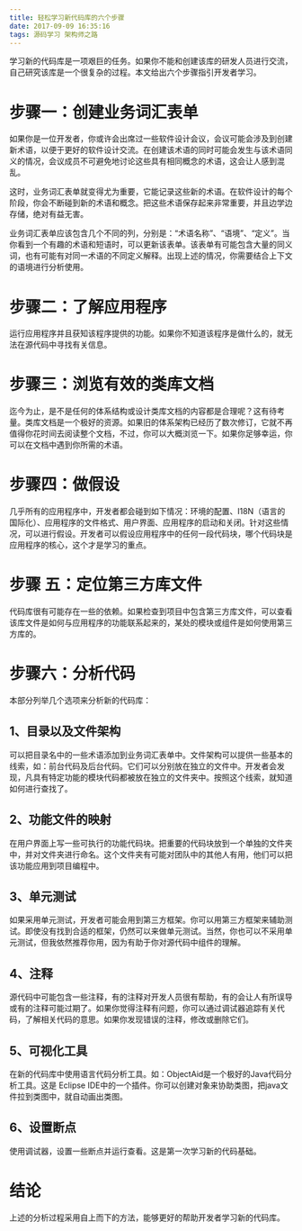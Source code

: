 ```yaml
---
title: 轻松学习新代码库的六个步骤
date: 2017-09-09 16:35:16
tags: 源码学习 架构师之路
---
```

学习新的代码库是一项艰巨的任务。如果你不能和创建该库的研发人员进行交流，自己研究该库是一个很复杂的过程。本文给出六个步骤指引开发者学习。

<!--more-->

#  步骤一：创建业务词汇表单

如果你是一位开发者，你或许会出席过一些软件设计会议，会议可能会涉及到创建新术语，以便于更好的软件设计交流。在创建该术语的同时可能会发生与该术语同义的情况，会议成员不可避免地讨论这些具有相同概念的术语，这会让人感到混乱。

这时，业务词汇表单就变得尤为重要，它能记录这些新的术语。在软件设计的每个阶段，你会不断碰到新的术语和概念。把这些术语保存起来非常重要，并且边学边存储，绝对有益无害。

业务词汇表单应该包含几个不同的列，分别是：“术语名称”、“语境”、“定义”。当你看到一个有趣的术语和短语时，可以更新该表单。该表单有可能包含大量的同义词，也有可能有对同一术语的不同定义解释。出现上述的情况，你需要结合上下文的语境进行分析使用。

# 步骤二：了解应用程序

运行应用程序并且获知该程序提供的功能。如果你不知道该程序是做什么的，就无法在源代码中寻找有关信息。

# 步骤三：浏览有效的类库文档

迄今为止，是不是任何的体系结构或设计类库文档的内容都是合理呢？这有待考量。类库文档是一个极好的资源。如果旧的体系架构已经历了数次修订，它就不再值得你花时间去阅读整个文档，不过，你可以大概浏览一下。如果你足够幸运，你可以在文档中遇到你所需的术语。

# 步骤四：做假设

几乎所有的应用程序中，开发者都会碰到如下情况：环境的配置、I18N（语言的国际化）、应用程序的文件格式、用户界面、应用程序的启动和关闭。针对这些情况，可以进行假设。开发者可以假设应用程序中的任何一段代码块，哪个代码块是应用程序的核心，这个才是学习的重点。

# 步骤 五：定位第三方库文件

代码库很有可能存在一些的依赖。如果检查到项目中包含第三方库文件，可以查看该库文件是如何与应用程序的功能联系起来的，某处的模块或组件是如何使用第三方库的。

# 步骤六：分析代码

本部分列举几个选项来分析新的代码库：

## 1、目录以及文件架构

可以把目录名中的一些术语添加到业务词汇表单中。文件架构可以提供一些基本的线索，如：前台代码及后台代码。它们可以分别放在独立的文件中。开发者会发现，凡具有特定功能的模块代码都被放在独立的文件夹中。按照这个线索，就知道如何进行查找了。

## 2、功能文件的映射

在用户界面上写一些可执行的功能代码块。把重要的代码块放到一个单独的文件夹中，并对文件夹进行命名。这个文件夹有可能对团队中的其他人有用，他们可以把该功能应用到项目编程中。

## 3、单元测试

如果采用单元测试，开发者可能会用到第三方框架。你可以用第三方框架来辅助测试。即使没有找到合适的框架，仍然可以来做单元测试。当然，你也可以不采用单元测试，但我依然推荐你用，因为有助于你对源代码中组件的理解。

## 4、注释

源代码中可能包含一些注释，有的注释对开发人员很有帮助，有的会让人有所误导或有的注释可能过期了。如果你觉得注释有问题，你可以通过调试器追踪有关代码，了解相关代码的意思。如果你发现错误的注释，修改或删除它们。

## 5、可视化工具

在新的代码库中使用语言代码分析工具。如：ObjectAid是一个极好的Java代码分析工具。这是 Eclipse IDE中的一个插件。你可以创建对象来协助类图，把java文件拉到类图中，就自动画出类图。

## 6、设置断点

使用调试器，设置一些断点并运行查看。这是第一次学习新的代码基础。

# 结论

上述的分析过程采用自上而下的方法，能够更好的帮助开发者学习新的代码库。